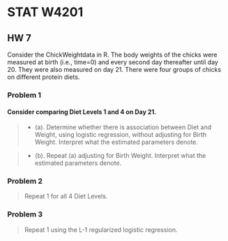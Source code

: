 # STAT W4201

## HW 7

Consider the ChickWeightdata in R. 
The body weights of the chicks were measured at birth (i.e., time=0) and every second day thereafter until day 20. 
They were also measured on day 21. There were four groups of chicks on different protein diets.

### Problem 1
#### Consider comparing Diet Levels 1 and 4 on Day 21.
> - (a). Determine whether there is association between Diet and Weight, 
using logistic regression, without adjusting for Birth Weight. 
Interpret what the estimated parameters denote.

> - (b). Repeat (a) adjusting for Birth Weight. Interpret what the estimated parameters denote.

### Problem 2
> Repeat 1 for all 4 Diet Levels.

### Problem 3
> Repeat 1 using the L-1 regularized logistic regression.

